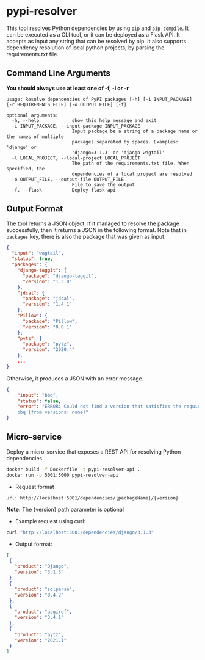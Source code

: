 pypi-resolver
===============

This tool resolves Python dependencies by using `pip` and `pip-compile`.
It can be executed as a CLI tool, or it can be deployed as a Flask API.
It accepts as input any string that can be resolved by pip.
It also supports dependency resolution of local python projects, by parsing the requirements.txt file.

Command Line Arguments
----------------------
__You should always use at least one of -f, -i or -r__

```
usage: Resolve dependencies of PyPI packages [-h] [-i INPUT_PACKAGE] [-r REQUIREMENTS_FILE] [-o OUTPUT_FILE] [-f]

optional arguments:
  -h, --help            show this help message and exit
  -i INPUT_PACKAGE, --input-package INPUT_PACKAGE
                        Input package be a string of a package name or the names of multiple
                        packages separated by spaces. Examples: 'django' or
                        'django=3.1.3' or 'django wagtail'
  -l LOCAL_PROJECT, --local-project LOCAL_PROJECT
                        The path of the requirements.txt file. When specified, the
                        dependencies of a local project are resolved
  -o OUTPUT_FILE, --output-file OUTPUT_FILE
                        File to save the output
  -f, --flask           Deploy flask api
```

Output Format
-------------

The tool returns a JSON object.
If it managed to resolve the package successfully,
then it returns a JSON in the following format.
Note that in `packages` key, there is also the package that was given as input.

```json
{
  "input": "wagtail",
  "status": true,
  "packages": {
    "django-taggit": {
      "package": "django-taggit",
      "version": "1.3.0"
    },
    "jdcal": {
      "package": "jdcal",
      "version": "1.4.1"
    },
    "Pillow": {
      "package": "Pillow",
      "version": "8.0.1"
    },
    "pytz": {
      "package": "pytz",
      "version": "2020.4"
    },
    ...
}
```

Otherwise, it produces a JSON with an error message.

```json
{
    "input": "bbq",
    "status": false,
    "error": "ERROR: Could not find a version that satisfies the requirement
    bbq (from versions: none)"
}
```


## Micro-service

Deploy a micro-service that exposes a REST API for resolving Python dependencies.

```bash
docker build -f Dockerfile -t pypi-resolver-api .
docker run -p 5001:5000 pypi-resolver-api
```

* Request format

```
url: http://localhost:5001/dependencies/{packageName}/{version}
```
<b>Note:</b> The {version} path parameter is optional

* Example request using curl:

```bash
curl "http://localhost:5001/dependencies/django/3.1.3"
```

* Output format:
 
 ```json
[
  {
    "product": "Django",
    "version": "3.1.3"
  },
  {
    "product": "sqlparse",
    "version": "0.4.2"
  },
  {
    "product": "asgiref",
    "version": "3.4.1"
  },
  {
    "product": "pytz",
    "version": "2021.1"
  }
]
```
